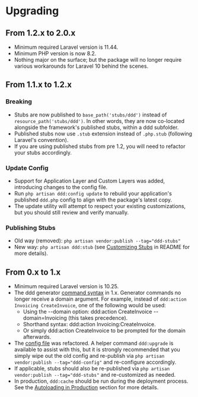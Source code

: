 # Upgrading

## From 1.2.x to 2.0.x
- Minimum required Laravel version is 11.44.
- Minimum PHP version is now 8.2.
- Nothing major on the surface; but the package will no longer require various workarounds for Laravel 10 behind the scenes.

## From 1.1.x to 1.2.x
### Breaking
- Stubs are now published to `base_path('stubs/ddd')` instead of `resource_path('stubs/ddd')`. In other words, they are now co-located alongside the framework's published stubs, within a ddd subfolder.
- Published stubs now use `.stub` extension instead of `.php.stub` (following Laravel's convention).
- If you are using published stubs from pre 1.2, you will need to refactor your stubs accordingly.

### Update Config
- Support for Application Layer and Custom Layers was added, introducing changes to the config file.
- Run `php artisan ddd:config update` to rebuild your application's published `ddd.php` config to align with the package's latest copy.
- The update utility will attempt to respect your existing customizations, but you should still review and verify manually.

### Publishing Stubs
- Old way (removed): `php artisan vendor:publish --tag="ddd-stubs"`
- New way: `php artisan ddd:stub` (see [Customizing Stubs](README.md#customizing-stubs) in README for more details).

## From 0.x to 1.x
- Minimum required Laravel version is 10.25.
- The ddd generator [command syntax](README.md#usage) in 1.x. Generator commands no longer receive a domain argument. For example, instead of `ddd:action Invoicing CreateInvoice`, one of the following would be used:
    - Using the --domain option: ddd:action CreateInvoice --domain=Invoicing (this takes precedence).
    - Shorthand syntax: ddd:action Invoicing:CreateInvoice.
    - Or simply ddd:action CreateInvoice to be prompted for the domain afterwards.
- The [config file](config/ddd.php) was refactored. A helper command `ddd:upgrade` is available to assist with this, but it is strongly recommended that you simply wipe out the old config and re-publish via `php artisan vendor:publish --tag="ddd-config"` and re-configure accordingly.
- If applicable, stubs should also be re-published via `php artisan vendor:publish --tag="ddd-stubs"` and re-customized as needed.
- In production, `ddd:cache` should be run during the deployment process. See the [Autoloading in Production](README.md#autoloading-in-production) section for more details.
